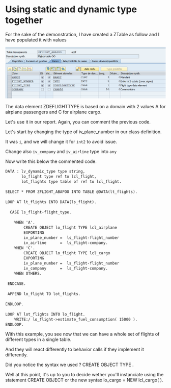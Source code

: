 # Using static and dynamic type together

For the sake of the demonstration, I have created a ZTable as follow and I have populated it with values

![Ztable](../img/ZTable.PNG)

The data element ZDEFLIGHTTYPE is based on a domain with 2 values A for airplane passengers and C for airplane cargo.

Let's use it in our report. Again, you can comment the previous code.

Let's start by changing the type of iv_plane_number in our class definition.

It was ```i```, and we will change it for ```int2``` to avoid issue.

Change also ```iv_company``` and ```iv_airline``` type into ```any```

Now write this below the commented code.

```
DATA : lv_dynamic_type type string,
       lo_flight type ref to lcl_flight,
       lot_flights type table of ref to lcl_flight.

SELECT * FROM ZFLIGHT_ABAPOO INTO TABLE @DATA(lt_flights).

LOOP AT lt_flights INTO DATA(ls_flight).

  CASE ls_flight-flight_type.
  
    WHEN 'A'.
        CREATE OBJECT lo_flight TYPE lcl_airplane
        EXPORTING
        iv_plane_number =  ls_flight-flight_number
        iv_airline      =  ls_flight-company.
    WHEN 'C'.
        CREATE OBJECT lo_flight TYPE lcl_cargo
        EXPORTING
        iv_plane_number =  ls_flight-flight_number
        iv_company      =  ls_flight-company.
    WHEN OTHERS.
    
 ENDCASE.
 
 APPEND lo_flight TO lot_flights.
      
ENDLOOP.

LOOP AT lot_flights INTO lo_flight.
    WRITE:/ lo_flight->estimate_fuel_consumption( 15000 ).
ENDLOOP.
```

With this example, you see now that we can have a whole set of flights of different types in a single table.

And they will react differently to behavior calls if they implement it differently.

Did you notice the syntax we used ? CREATE OBJECT <instance> TYPE <dynamic instance type>.

Well at this point, it's up to you to decide wether you'll instanciate using the statement CREATE OBJECT or the new syntax
lo_cargo = NEW lcl_cargo( ).

